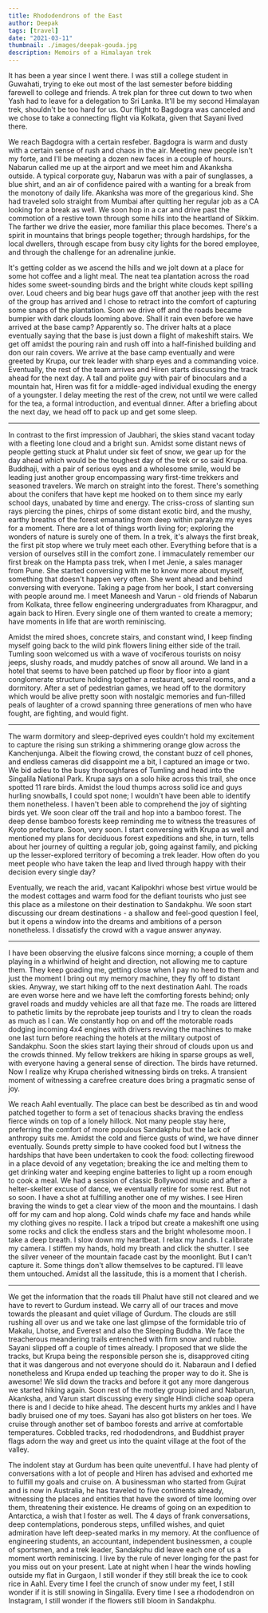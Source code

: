 ```yaml
---
title: Rhododendrons of the East
author: Deepak
tags: [travel]
date: "2021-03-11"
thumbnail: ./images/deepak-gouda.jpg
description: Memoirs of a Himalayan trek
---
```


It has been a year since I went there. I was still a college student in Guwahati, trying to eke out most of the last semester before bidding farewell to college and friends. A trek plan for three cut down to two when Yash had to leave for a delegation to Sri Lanka. It'll be my second Himalayan trek, shouldn't be too hard for us. Our flight to Bagdogra was canceled and we chose to take a connecting flight via Kolkata, given that Sayani lived there.

We reach Bagdogra with a certain resfeber. Bagdogra is warm and dusty with a certain sense of rush and chaos in the air. Meeting new people isn't my forte, and I'll be meeting a dozen new faces in a couple of hours. Nabarun called me up at the airport and we meet him and Akanksha outside. A typical corporate guy, Nabarun was with a pair of sunglasses, a blue shirt, and an air of confidence paired with a wanting for a break from the monotony of daily life. Akanksha was more of the gregarious kind. She had traveled solo straight from Mumbai after quitting her regular job as a CA looking for a break as well. We soon hop in a car and drive past the commotion of a restive town through some hills into the heartland of Sikkim. The farther we drive the easier, more familiar this place becomes. There's a spirit in mountains that brings people together; through hardships, for the local dwellers, through escape from busy city lights for the bored employee, and through the challenge for an adrenaline junkie.

It's getting colder as we ascend the hills and we jolt down at a place for some hot coffee and a light meal. The neat tea plantation across the road hides some sweet-sounding birds and the bright white clouds kept spilling over. Loud cheers and big bear hugs gave off that another jeep with the rest of the group has arrived and I chose to retract into the comfort of capturing some snaps of the plantation. Soon we drive off and the roads became bumpier with dark clouds looming above. Shall it rain even before we have arrived at the base camp? Apparently so. The driver halts at a place eventually saying that the base is just down a flight of makeshift stairs. We get off amidst the pouring rain and rush off into a half-finished building and don our rain covers. We arrive at the base camp eventually and were greeted by Krupa, our trek leader with sharp eyes and a commanding voice. Eventually, the rest of the team arrives and Hiren starts discussing the track ahead for the next day. A tall and polite guy with pair of binoculars and a mountain hat, Hiren was fit for a middle-aged individual exuding the energy of a youngster. I delay meeting the rest of the crew, not until we were called for the tea, a formal introduction, and eventual dinner. After a briefing about the next day, we head off to pack up and get some sleep.

---

In contrast to the first impression of Jaubhari, the skies stand vacant today with a fleeting lone cloud and a bright sun. Amidst some distant news of people getting stuck at Phalut under six feet of snow, we gear up for the day ahead which would be the toughest day of the trek or so said Krupa. Buddhaji, with a pair of serious eyes and a wholesome smile, would be leading just another group encompassing wary first-time trekkers and seasoned travelers. We march on straight into the forest. There's something about the conifers that have kept me hooked on to them since my early school days, unabated by time and energy. The criss-cross of slanting sun rays piercing the pines, chirps of some distant exotic bird, and the mushy, earthy breaths of the forest emanating from deep within paralyze my eyes for a moment. There are a lot of things worth living for; exploring the wonders of nature is surely one of them. In a trek, it's always the first break, the first pit stop where we truly meet each other. Everything before that is a version of ourselves still in the comfort zone. I immaculately remember our first break on the Hampta pass trek, when I met Jenie, a sales manager from Pune. She started conversing with me to know more about myself, something that doesn't happen very often. She went ahead and behind conversing with everyone. Taking a page from her book, I start conversing with people around me. I meet Maneesh and Varun - old friends of Nabarun from Kolkata, three fellow engineering undergraduates from Kharagpur, and again back to Hiren. Every single one of them wanted to create a memory; have moments in life that are worth reminiscing. 

Amidst the mired shoes, concrete stairs, and constant wind, I keep finding myself going back to the wild pink flowers lining either side of the trail. Tumling soon welcomed us with a wave of vociferous tourists on noisy jeeps, slushy roads, and muddy patches of snow all around. We land in a hotel that seems to have been patched up floor by floor into a giant conglomerate structure holding together a restaurant, several rooms, and a dormitory. After a set of pedestrian games, we head off to the dormitory which would be alive pretty soon with nostalgic memories and fun-filled peals of laughter of a crowd spanning three generations of men who have fought, are fighting, and would fight.

---

The warm dormitory and sleep-deprived eyes couldn't hold my excitement to capture the rising sun striking a shimmering orange glow across the Kanchenjunga. Albeit the flowing crowd, the constant buzz of cell phones, and endless cameras did disappoint me a bit, I captured an image or two. We bid adieu to the busy thoroughfares of Tumling and head into the Singalila National Park. Krupa says on a solo hike across this trail, she once spotted 11 rare birds. Amidst the loud thumps across solid ice and guys hurling snowballs, I could spot none; I wouldn't have been able to identify them nonetheless. I haven't been able to comprehend the joy of sighting birds yet. We soon clear off the trail and hop into a bamboo forest. The deep dense bamboo forests keep reminding me to witness the treasures of Kyoto prefecture. Soon, very soon. I start conversing with Krupa as well and mentioned my plans for deciduous forest expeditions and she, in turn, tells about her journey of quitting a regular job, going against family, and picking up the lesser-explored territory of becoming a trek leader. How often do you meet people who have taken the leap and lived through happy with their decision every single day?

Eventually, we reach the arid, vacant Kalipokhri whose best virtue would be the modest cottages and warm food for the defiant tourists who just see this place as a milestone on their destination to Sandakphu. We soon start discussing our dream destinations - a shallow and feel-good question I feel, but it opens a window into the dreams and ambitions of a person nonetheless. I dissatisfy the crowd with a vague answer anyway.

---

I have been observing the elusive falcons since morning; a couple of them playing in a whirlwind of height and direction, not allowing me to capture them. They keep goading me, getting close when I pay no heed to them and just the moment I bring out my memory machine, they fly off to distant skies. Anyway, we start hiking off to the next destination Aahl. The roads are even worse here and we have left the comforting forests behind; only gravel roads and muddy vehicles are all that faze me. The roads are littered to pathetic limits by the reprobate jeep tourists and I try to clean the roads as much as I can. We constantly hop on and off the motorable roads dodging incoming 4x4 engines with drivers revving the machines to make one last turn before reaching the hotels at the military outpost of Sandakphu. Soon the skies start laying their shroud of clouds upon us and the crowds thinned. My fellow trekkers are hiking in sparse groups as well, with everyone having a general sense of direction. The birds have returned. Now I realize why Krupa cherished witnessing birds on treks. A transient moment of witnessing a carefree creature does bring a pragmatic sense of joy.

We reach Aahl eventually. The place can best be described as tin and wood patched together to form a set of tenacious shacks braving the endless fierce winds on top of a lonely hillock. Not many people stay here, preferring the comfort of more populous Sandakphu but the lack of anthropy suits me. Amidst the cold and fierce gusts of wind, we have dinner eventually. Sounds pretty simple to have cooked food but I witness the hardships that have been undertaken to cook the food: collecting firewood in a place devoid of any vegetation; breaking the ice and melting them to get drinking water and keeping engine batteries to light up a room enough to cook a meal. We had a session of classic Bollywood music and after a helter-skelter excuse of dance, we eventually retire for some rest. But not so soon. I have a shot at fulfilling another one of my wishes. I see Hiren braving the winds to get a clear view of the moon and the mountains. I dash off for my cam and hop along. Cold winds chafe my face and hands while my clothing gives no respite. I lack a tripod but create a makeshift one using some rocks and click the endless stars and the bright wholesome moon. I take a deep breath. I slow down my heartbeat. I relax my hands. I calibrate my camera. I stiffen my hands, hold my breath and click the shutter. I see the silver veneer of the mountain facade cast by the moonlight. But I can't capture it. Some things don't allow themselves to be captured. I'll leave them untouched. Amidst all the lassitude, this is a moment that I cherish.

---

We get the information that the roads till Phalut have still not cleared and we have to revert to Gurdum instead. We carry all of our traces and move towards the pleasant and quiet village of Gurdum. The clouds are still rushing all over us and we take one last glimpse of the formidable trio of Makalu, Lhotse, and Everest and also the Sleeping Buddha. We face the treacherous meandering trails entrenched with firm snow and rubble. Sayani slipped off a couple of times already. I proposed that we slide the tracks, but Krupa being the responsible person she is, disapproved citing that it was dangerous and not everyone should do it. Nabaraun and I defied nonetheless and Krupa ended up teaching the proper way to do it. She is awesome! We slid down the tracks and before it got any more dangerous we started hiking again. Soon rest of the motley group joined and Nabarun, Akanksha, and Varun start discussing every single Hindi cliche soap opera there is and I decide to hike ahead. The descent hurts my ankles and I have badly bruised one of my toes. Sayani has also got blisters on her toes. We cruise through another set of bamboo forests and arrive at comfortable temperatures. Cobbled tracks, red rhododendrons, and Buddhist prayer flags adorn the way and greet us into the quaint village at the foot of the valley.

The indolent stay at Gurdum has been quite uneventful. I have had plenty of conversations with a lot of people and Hiren has advised and exhorted me to fulfill my goals and cruise on. A businessman who started from Gujrat and is now in Australia, he has traveled to five continents already, witnessing the places and entities that have the sword of time looming over them, threatening their existence. He dreams of going on an expedition to Antarctica, a wish that I foster as well. The 4 days of frank conversations, deep contemplations, ponderous steps, unfilled wishes, and quiet admiration have left deep-seated marks in my memory. At the confluence of engineering students, an accountant, independent businessmen, a couple of sportsmen, and a trek leader, Sandakphu did leave each one of us a moment worth reminiscing. I live by the rule of never longing for the past for you miss out on your present. Late at night when I hear the winds howling outside my flat in Gurgaon, I still wonder if they still break the ice to cook rice in Aahl. Every time I feel the crunch of snow under my feet, I still wonder if it is still snowing in Singalila. Every time I see a rhododendron on Instagram, I still wonder if the flowers still bloom in Sandakphu.
